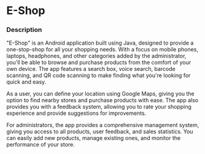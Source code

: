 # E-Shop

### Description
"E-Shop" is an Android application built using Java, designed to provide a one-stop-shop for all your shopping needs. With a focus on mobile phones, laptops, headphones, and other categories added by the administrator, you'll be able to browse and purchase products from the comfort of your own device. The app features a search box, voice search, barcode scanning, and QR code scanning to make finding what you're looking for quick and easy.

As a user, you can define your location using Google Maps, giving you the option to find nearby stores and purchase products with ease. The app also provides you with a feedback system, allowing you to rate your shopping experience and provide suggestions for improvements.

For administrators, the app provides a comprehensive management system, giving you access to all products, user feedback, and sales statistics. You can easily add new products, manage existing ones, and monitor the performance of your store.
